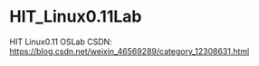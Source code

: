 # HIT_Linux0.11Lab
HIT Linux0.11 OSLab
CSDN: https://blog.csdn.net/weixin_46569289/category_12308631.html
